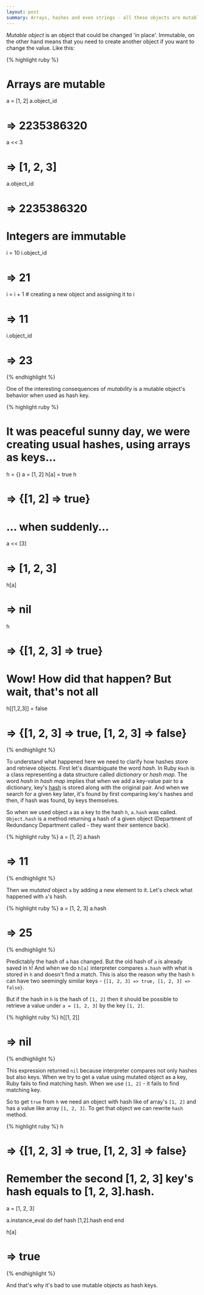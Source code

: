 ```yaml
---
layout: post
summary: Arrays, hashes and even strings - all these objects are mutable in Ruby. And this may lead to some interesting and unexpected behavior when we try to use them as hash keys.
---
```


*Mutable object* is an object that could be changed 'in place'. Immutable, on the other hand means that you need to create another object if you want to change the value. Like this:

{% highlight ruby %}
# Arrays are mutable
a = [1, 2]
a.object_id
# => 2235386320
a << 3
# => [1, 2, 3]
a.object_id
# => 2235386320

# Integers are immutable
i = 10
i.object_id
# => 21
i = i + 1 # creating a new object and assigning it to i
# => 11
i.object_id
# => 23
{% endhighlight %}

One of the interesting consequences of *mutability* is a mutable object's behavior when used as hash key.

{% highlight ruby %}
# It was peaceful sunny day, we were creating usual hashes, using arrays as keys...
h = {}
a = [1, 2]
h[a] = true
h
# => {[1, 2] => true}

# ... when suddenly...
a << [3]
# => [1, 2, 3]
h[a]
# => nil
h
# => {[1, 2, 3] => true}

# Wow! How did that happen? But wait, that's not all
h[[1,2,3]] = false
# => {[1, 2, 3] => true, [1, 2, 3] => false}
{% endhighlight %}

To understand what happened here we need to clarify how hashes store and retrieve objects. First let's disambiguate the word *hash*. In Ruby `Hash` is a class representing a data structure called *dictionary* or *hash map*. The word *hash* in *hash map* implies that when we add a key-value pair to a dictionary, key's [hash](http://en.wikipedia.org/wiki/Hash_function) is stored along with the original pair. And when we search for a given key later, it's found by first comparing key's hashes and then, if hash was found, by keys themselves.

So when we used object `a` as a key to the hash `h`, `a.hash` was called. `Object.hash` is a method returning a hash of a given object (Department of Redundancy Department called - they want their sentence back).

{% highlight ruby %}
a = [1, 2]
a.hash
# => 11
{% endhighlight %}

Then we *mutated* object `a` by adding a new element to it. Let's check what happened with `a`'s hash.

{% highlight ruby %}
a = [1, 2, 3]
a.hash
# => 25
{% endhighlight %}

Predictably the hash of `a` has changed. But the old hash of `a` is already saved in `h`! And when we do `h[a]` interpreter compares `a.hash` with what is stored in `h` and doesn't find a match. This is also the reason why the hash `h` can have two seemingly similar keys - `{[1, 2, 3] => true, [1, 2, 3] => false}`.

But if the hash in `h` is the hash of `[1, 2]` then it should be possible to retrieve a value under `a = [1, 2, 3]` by the key `[1, 2]`.

{% highlight ruby %}
h[[1, 2]]
# => nil
{% endhighlight %}

This expression returned `nil` because interpreter compares not only hashes but also keys. When we try to get a value using mutated object as a key, Ruby fails to find matching hash. When we use `[1, 2]` - it fails to find matching key.

So to get `true` from `h` we need an object with hash like of array's `[1, 2]` and has a value like array `[1, 2, 3]`. To get that object we can rewrite `hash` method.

{% highlight ruby %}
h
# => {[1, 2, 3] => true, [1, 2, 3] => false}
# Remember the second [1, 2, 3] key's hash equals to [1, 2, 3].hash.
a = [1, 2, 3]

a.instance_eval do
  def hash
    [1,2].hash
  end
end

h[a]
# => true
{% endhighlight %}

And that's why it's bad to use mutable objects as hash keys.
